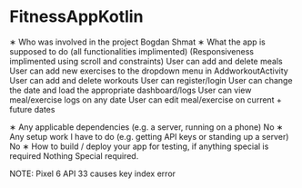 # FitnessAppKotlin


∗ Who was involved in the project
Bogdan Shmat
∗ What the app is supposed to do (all functionalities implimented) (Responsiveness implimented using scroll and constraints)
User can add and delete meals
User can add new exercises to the dropdown menu in AddworkoutActivity
User can add and delete workouts
User can register/login
User can change the date and load the appropriate dashboard/logs
User can view meal/exercise logs on any date
User can edit meal/exercise on current + future dates

∗ Any applicable dependencies (e.g. a server, running on a phone)
No
∗ Any setup work I have to do (e.g. getting API keys or standing up a server)
No
∗ How to build / deploy your app for testing, if anything special is required
Nothing Special required.



NOTE:
Pixel 6 API 33 causes key index error 
